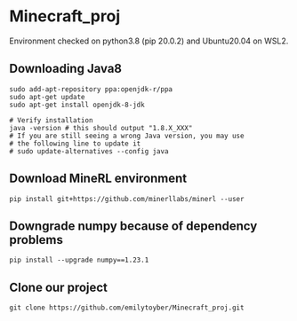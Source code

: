 # Minecraft_proj

Environment checked on python3.8 (pip 20.0.2) and Ubuntu20.04 on WSL2.

## Downloading Java8
```
sudo add-apt-repository ppa:openjdk-r/ppa
sudo apt-get update
sudo apt-get install openjdk-8-jdk

# Verify installation
java -version # this should output "1.8.X_XXX"
# If you are still seeing a wrong Java version, you may use
# the following line to update it
# sudo update-alternatives --config java
```

## Download MineRL environment
```pip install git+https://github.com/minerllabs/minerl --user```

## Downgrade numpy because of dependency problems
```pip install --upgrade numpy==1.23.1```

## Clone our project
```git clone https://github.com/emilytoyber/Minecraft_proj.git```

